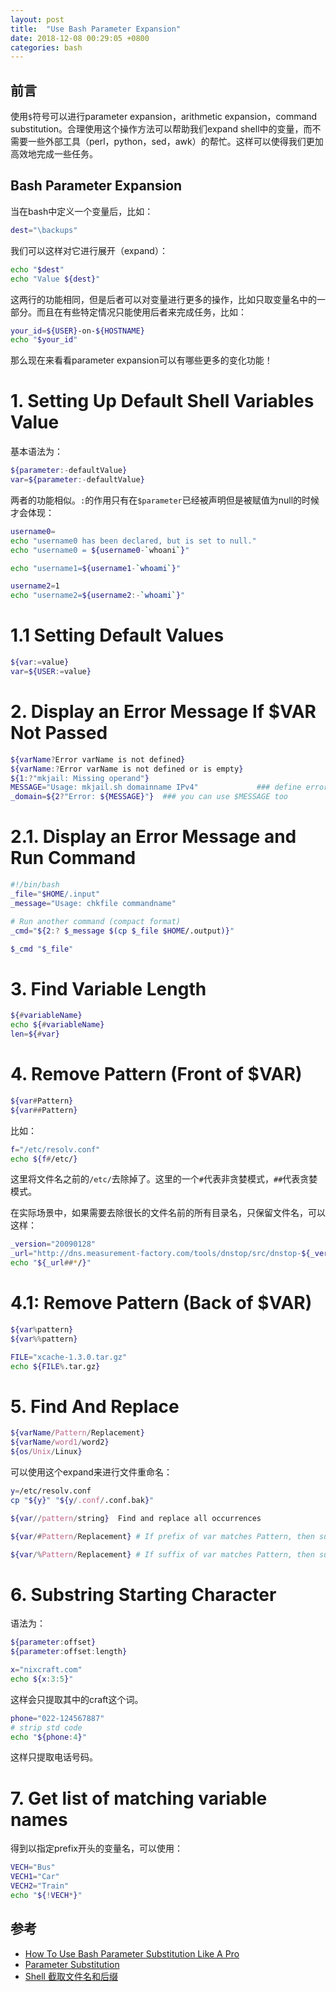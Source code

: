 ```yaml
---
layout: post
title:  "Use Bash Parameter Expansion"
date: 2018-12-08 00:29:05 +0800
categories: bash
---
```


## 前言
使用``$``符号可以进行parameter expansion，arithmetic expansion，command substitution。合理使用这个操作方法可以帮助我们expand shell中的变量，而不需要一些外部工具（perl，python，sed，awk）的帮忙。这样可以使得我们更加高效地完成一些任务。

## Bash Parameter Expansion
当在bash中定义一个变量后，比如：

```bash
dest="\backups"
```

我们可以这样对它进行展开（expand）：

```bash
echo "$dest"
echo "Value ${dest}"
```

这两行的功能相同，但是后者可以对变量进行更多的操作，比如只取变量名中的一部分。而且在有些特定情况只能使用后者来完成任务，比如：
```bash
your_id=${USER}-on-${HOSTNAME}
echo "$your_id"
```

那么现在来看看parameter expansion可以有哪些更多的变化功能！

# 1. Setting Up Default Shell Variables Value

基本语法为：

```bash
${parameter:-defaultValue}
var=${parameter:-defaultValue}
```

两者的功能相似。``:``的作用只有在``$parameter``已经被声明但是被赋值为null的时候才会体现：

```bash
username0=
echo "username0 has been declared, but is set to null."
echo "username0 = ${username0-`whoani`}"

echo "username1=${username1-`whoami`}"

username2=1
echo "username2=${username2:-`whoami`}"
```

# 1.1 Setting Default Values

```bash
${var:=value}
var=${USER:=value}
```

# 2. Display an Error Message If $VAR Not Passed

```bash
${varName?Error varName is not defined}
${varName:?Error varName is not defined or is empty}
${1:?"mkjail: Missing operand"}
MESSAGE="Usage: mkjail.sh domainname IPv4"             ### define error message
_domain=${2?"Error: ${MESSAGE}"}  ### you can use $MESSAGE too
```

# 2.1. Display an Error Message and Run Command
```bash
#!/bin/bash
_file="$HOME/.input"
_message="Usage: chkfile commandname"

# Run another command (compact format)
_cmd="${2:? $_message $(cp $_file $HOME/.output)}"

$_cmd "$_file"
```

# 3. Find Variable Length
```bash
${#variableName}
echo ${#variableName}
len=${#var}
```

# 4. Remove Pattern (Front of $VAR)

```bash
${var#Pattern}
${var##Pattern}
```

比如：
```bash
f="/etc/resolv.conf"
echo ${f#/etc/}
```

这里将文件名之前的``/etc/``去除掉了。这里的一个``#``代表非贪婪模式，``##``代表贪婪模式。

在实际场景中，如果需要去除很长的文件名前的所有目录名，只保留文件名，可以这样：
```bash
_version="20090128"
_url="http://dns.measurement-factory.com/tools/dnstop/src/dnstop-${_version}.tar.gz"
echo "${_url##*/}"
```

# 4.1: Remove Pattern (Back of $VAR)
```bash
${var%pattern}
${var%%pattern}
```
```bash
FILE="xcache-1.3.0.tar.gz"
echo ${FILE%.tar.gz}
```

# 5. Find And Replace
```bash
${varName/Pattern/Replacement}
${varName/word1/word2}
${os/Unix/Linux}
```

可以使用这个expand来进行文件重命名：
```bash
y=/etc/resolv.conf
cp "${y}" "${y/.conf/.conf.bak}"
```

```bash
${var//pattern/string}	Find and replace all occurrences
```

```bash
${var/#Pattern/Replacement} # If prefix of var matches Pattern, then substitute Replacement for Pattern.

${var/%Pattern/Replacement} # If suffix of var matches Pattern, then substitute Replacement for Pattern.
```

# 6. Substring Starting Character

语法为：
```bash
${parameter:offset}
${parameter:offset:length}
```

```bash
x="nixcraft.com"
echo ${x:3:5}"
```
这样会只提取其中的craft这个词。

```bash
phone="022-124567887"
# strip std code
echo "${phone:4}"
```
这样只提取电话号码。

# 7. Get list of matching variable names
得到以指定prefix开头的变量名，可以使用：
```bash
VECH="Bus"
VECH1="Car"
VECH2="Train"
echo "${!VECH*}"
```

## 参考

* [How To Use Bash Parameter Substitution Like A Pro](https://www.cyberciti.biz/tips/bash-shell-parameter-substitution-2.html)
* [Parameter Substitution](https://www.tldp.org/LDP/abs/html/parameter-substitution.html)
* [Shell 截取文件名和后缀](http://zuyunfei.com/2016/03/23/Shell-Truncate-File-Extension/)
